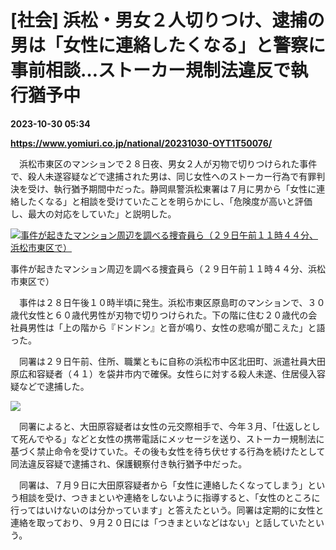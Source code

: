 # [社会] 浜松・男女２人切りつけ、逮捕の男は「女性に連絡したくなる」と警察に事前相談…ストーカー規制法違反で執行猶予中

**2023-10-30 05:34**

**https://www.yomiuri.co.jp/national/20231030-OYT1T50076/**

　浜松市東区のマンションで２８日夜、男女２人が刃物で切りつけられた事件で、殺人未遂容疑などで逮捕された男は、同じ女性へのストーカー行為で有罪判決を受け、執行猶予期間中だった。静岡県警浜松東署は７月に男から「女性に連絡したくなる」と相談を受けていたことを明らかにし、「危険度が高いと評価し、最大の対応をしていた」と説明した。

[![事件が起きたマンション周辺を調べる捜査員ら（２９日午前１１時４４分、浜松市東区で）](https://www.yomiuri.co.jp/media/2023/10/20231030-OYT1I50052-1.jpg)](https://www.yomiuri.co.jp/pluralphoto/20231030-OYT1I50052/)

事件が起きたマンション周辺を調べる捜査員ら（２９日午前１１時４４分、浜松市東区で）

　事件は２８日午後１０時半頃に発生。浜松市東区原島町のマンションで、３０歳代女性と６０歳代男性が刃物で切りつけられた。下の階に住む２０歳代の会社員男性は「上の階から『ドンドン』と音が鳴り、女性の悲鳴が聞こえた」と語った。

　同署は２９日午前、住所、職業ともに自称の浜松市中区北田町、派遣社員大田原広和容疑者（４１）を袋井市内で確保。女性らに対する殺人未遂、住居侵入容疑などで逮捕した。

[![](https://www.yomiuri.co.jp/media/2023/10/20231030-OYT1I50051-1.jpg)](https://www.yomiuri.co.jp/pluralphoto/20231030-OYT1I50051/)

　同署によると、大田原容疑者は女性の元交際相手で、今年３月、「仕返しとして死んでやる」などと女性の携帯電話にメッセージを送り、ストーカー規制法に基づく禁止命令を受けていた。その後も女性を待ち伏せする行為を続けたとして同法違反容疑で逮捕され、保護観察付き執行猶予中だった。

　同署は、７月９日に大田原容疑者から「女性に連絡したくなってしまう」という相談を受け、つきまといや連絡をしないように指導すると、「女性のところに行ってはいけないのは分かっています」と答えたという。同署は定期的に女性と連絡を取っており、９月２０日には「つきまといなどはない」と話していたという。